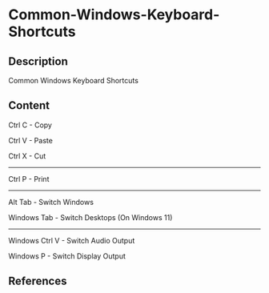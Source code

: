 # Common-Windows-Keyboard-Shortcuts

## Description

Common Windows Keyboard Shortcuts

## Content

Ctrl C - Copy

Ctrl V - Paste

Ctrl X - Cut

____

Ctrl P - Print

____

Alt Tab - Switch Windows

Windows Tab - Switch Desktops (On Windows 11)

____

Windows Ctrl V - Switch Audio Output

Windows P - Switch Display Output

## References
